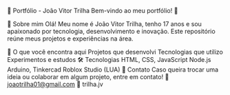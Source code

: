 🎨 Portfólio - João Vitor Trilha
Bem-vindo ao meu portfólio! 🚀

📝 Sobre mim
Olá! Meu nome é João Vitor Trilha, tenho 17 anos e sou apaixonado por tecnologia, desenvolvimento e inovação. Este repositório reúne meus projetos e experiências na área.

📌 O que você encontra aqui
Projetos que desenvolvi
Tecnologias que utilizo
Experimentos e estudos
🛠️ Tecnologias
HTML, CSS, JavaScript
Node.js
Arduino, Tinkercad
Roblox Studio (LUA)
📩 Contato
Caso queira trocar uma ideia ou colaborar em algum projeto, entre em contato!
📧 joaotrilha01@gmail.com
📱 trilha.jv
